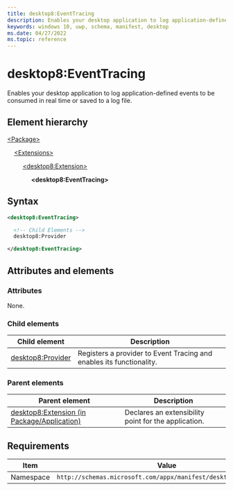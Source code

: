 ```yaml
---
title: desktop8:EventTracing
description: Enables your desktop application to log application-defined events to be consumed in real time or saved to a log file.
keywords: windows 10, uwp, schema, manifest, desktop
ms.date: 04/27/2022
ms.topic: reference
---
```


# desktop8:EventTracing

Enables your desktop application to log application-defined events to be consumed in real time or saved to a log file.

## Element hierarchy

[\<Package\>](element-package.md)

&nbsp;&nbsp;&nbsp;&nbsp;[\<Extensions\>](element-extensions.md)

&nbsp;&nbsp;&nbsp;&nbsp; &nbsp;&nbsp;&nbsp;&nbsp;[\<desktop8:Extension\>](element-desktop8-extension.md)

&nbsp;&nbsp;&nbsp;&nbsp; &nbsp;&nbsp;&nbsp;&nbsp; &nbsp;&nbsp;&nbsp;&nbsp;**\<desktop8:EventTracing\>**

## Syntax

```xml
<desktop8:EventTracing>

  <!-- Child Elements -->
  desktop8:Provider

</desktop8:EventTracing>
```

## Attributes and elements

### Attributes

None.

### Child elements

| Child element | Description |
|-|-|
| [desktop8:Provider](element-desktop8-provider.md) | Registers a provider to Event Tracing and enables its functionality. |

### Parent elements

| Parent element | Description |
|-|-|
| [desktop8:Extension (in Package/Application)](element-desktop8-extension.md) | Declares an extensibility point for the application. |

## Requirements

| Item  | Value  |
|--|--|
| Namespace | `http://schemas.microsoft.com/appx/manifest/desktop/windows10/8` |
